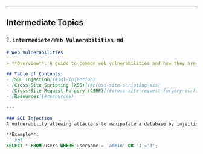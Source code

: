 
---

## Intermediate Topics

### 1. `intermediate/Web Vulnerabilities.md`
```markdown
# Web Vulnerabilities

> **Overview**: A guide to common web vulnerabilities and how they are exploited.

## Table of Contents
- [SQL Injection](#sql-injection)
- [Cross-Site Scripting (XSS)](#cross-site-scripting-xss)
- [Cross-Site Request Forgery (CSRF)](#cross-site-request-forgery-csrf)
- [Resources](#resources)

---

### SQL Injection
A vulnerability allowing attackers to manipulate a database by injecting malicious SQL.

**Example**:
```sql
SELECT * FROM users WHERE username = 'admin' OR '1'='1';
